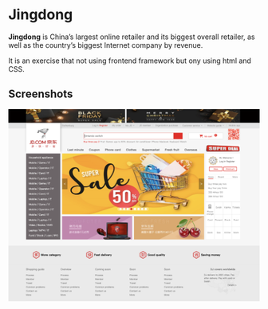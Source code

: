 # Jingdong
**Jingdong** is China’s largest online retailer and its biggest overall retailer, as well as the country’s biggest Internet company by revenue.

It is an exercise that not using frontend framework but ony using html and CSS. 

## Screenshots
![Screenshot](screenshot1.png)
